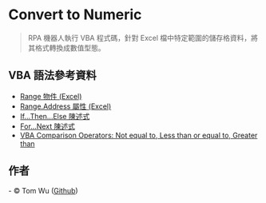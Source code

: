 # Convert to Numeric   
> RPA 機器人執行 VBA 程式碼，針對 Excel 檔中特定範圍的儲存格資料，將其格式轉換成數值型態。  

## VBA 語法參考資料  
- [Range 物件 (Excel)](https://docs.microsoft.com/zh-tw/office/vba/api/excel.range(object))   
- [Range.Address 屬性 (Excel)](https://docs.microsoft.com/zh-tw/office/vba/api/excel.range.address)
- [If...Then...Else 陳述式](https://docs.microsoft.com/zh-tw/office/vba/language/reference/user-interface-help/ifthenelse-statement)  
- [For...Next 陳述式](https://docs.microsoft.com/zh-tw/dotnet/visual-basic/language-reference/statements/for-next-statement)
- [VBA Comparison Operators: Not equal to, Less than or equal to, Greater than](https://www.guru99.com/vba-comparison-operators.html)
 
## 作者
<span> - &copy; Tom Wu (<a href="https://github.com/YenLinWu">Github</a>) </span>  
